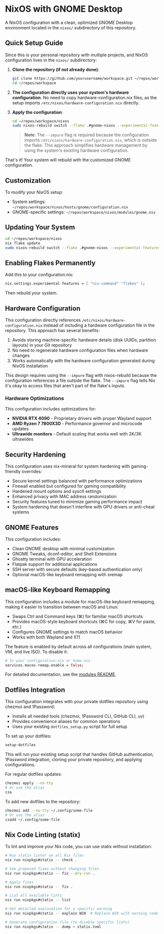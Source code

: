 # NixOS with GNOME Desktop

A NixOS configuration with a clean, optimized GNOME Desktop environment located in the `nixos/` subdirectory of this repository.

## Quick Setup Guide

Since this is your personal repository with multiple projects, and NixOS configuration lives in the `nixos/` subdirectory:

1. **Clone the repository (if not already done)**:
   ```bash
   git clone https://github.com/yourusername/workspace.git ~/repos/workspace
   cd ~/repos/workspace
   ```

2. **The configuration directly uses your system's hardware configuration**:
   No need to copy hardware-configuration.nix files, as the setup imports `/etc/nixos/hardware-configuration.nix` directly.

3. **Apply the configuration**:
   ```bash
   cd ~/repos/workspace/nixos
   sudo nixos-rebuild switch --flake .#gnome-nixos --experimental-features 'nix-command flakes' --impure
   ```
   
   > **Note**: The `--impure` flag is required because the configuration imports `/etc/nixos/hardware-configuration.nix`, which is outside the flake. This approach simplifies hardware management by using the system's existing hardware configuration.

That's it! Your system will rebuild with the customized GNOME configuration.

## Customization

To modify your NixOS setup:

- System settings: `~/repos/workspace/nixos/hosts/gnome/configuration.nix`
- GNOME-specific settings: `~/repos/workspace/nixos/modules/gnome.nix`

## Updating Your System

```bash
cd ~/repos/workspace/nixos
nix flake update
sudo nixos-rebuild switch --flake .#gnome-nixos --experimental-features 'nix-command flakes' --impure
```

## Enabling Flakes Permanently

Add this to your configuration.nix:
```nix
nix.settings.experimental-features = [ "nix-command" "flakes" ];
```

Then rebuild your system.

## Hardware Configuration

This configuration directly references `/etc/nixos/hardware-configuration.nix` instead of including a hardware configuration file in the repository. This approach has several benefits:

1. Avoids storing machine-specific hardware details (disk UUIDs, partition layouts) in your Git repository
2. No need to regenerate hardware configuration files when hardware changes
3. Works automatically with the hardware configuration generated during NixOS installation

This design requires using the `--impure` flag with nixos-rebuild because the configuration references a file outside the flake. The `--impure` flag tells Nix it's okay to access files that aren't part of the flake's inputs.

### Hardware Optimizations

This configuration includes optimizations for:

- **NVIDIA RTX 4090** - Proprietary drivers with proper Wayland support
- **AMD Ryzen 7 7800X3D** - Performance governor and microcode updates
- **Ultrawide monitors** - Default scaling that works well with 2K/3K ultrawides

## Security Hardening

This configuration uses nix-mineral for system hardening with gaming-friendly overrides:

- Secure kernel settings balanced with performance optimizations
- Firewall enabled but configured for gaming compatibility
- Hardened mount options and sysctl settings
- Enhanced privacy with MAC address randomization
- Security features tuned to minimize gaming performance impact
- System hardening that doesn't interfere with GPU drivers or anti-cheat systems

## GNOME Features

This configuration includes:
- Clean GNOME desktop with minimal customization
- GNOME Tweaks, dconf-editor, and Shell Extensions
- Ghostty terminal with GPU acceleration
- Flatpak support for additional applications
- SSH server with secure defaults (key-based authentication only)
- Optional macOS-like keyboard remapping with xremap

## macOS-like Keyboard Remapping

This configuration includes a module for macOS-like keyboard remapping, making it easier to transition between macOS and Linux:

- Swaps Ctrl and Command keys (⌘) for familiar macOS shortcuts
- Provides macOS-style keyboard shortcuts (⌘C for copy, ⌘V for paste, etc.)
- Configures GNOME settings to match macOS behavior
- Works with both Wayland and X11

The feature is enabled by default across all configurations (main system, VM, and live ISO). To disable it:

```nix
# In your configuration.nix or home.nix
services.macos-remap.enable = false;
```

For detailed documentation, see the [modules README](/modules/README.md).

## Dotfiles Integration

This configuration integrates with your private dotfiles repository using chezmoi and 1Password:

- Installs all needed tools (chezmoi, 1Password CLI, GitHub CLI, uv)
- Provides convenience aliases for common operations
- Uses your existing `dotfiles_setup.py` script for full setup

To set up your dotfiles:
```bash
setup-dotfiles
```

This will run your existing setup script that handles GitHub authentication, 1Password integration, cloning your private repository, and applying configurations.

For regular dotfiles updates:
```bash
chezmoi apply --no-tty
# Or use the alias
cza
```

To add new dotfiles to the repository:
```bash
chezmoi add --no-tty ~/.config/some-file
# Or use the alias
czadd ~/.config/some-file
```

## Nix Code Linting (statix)

To lint and improve your Nix code, you can use statix without installation:

```bash
# Run statix linter on all Nix files
nix run nixpkgs#statix -- check .

# See proposed fixes without changing files
nix run nixpkgs#statix -- fix --dry-run .

# Apply fixes
nix run nixpkgs#statix -- fix .

# List all available lints
nix run nixpkgs#statix -- list

# Get detailed explanation for a specific warning
nix run nixpkgs#statix -- explain W20  # Replace W20 with warning code

# Generate configuration file (to disable specific lints)
nix run nixpkgs#statix -- dump > statix.toml
```